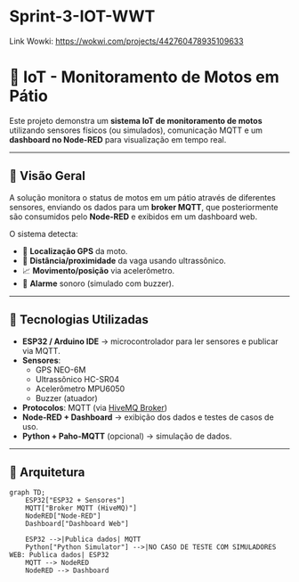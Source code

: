 # Sprint-3-IOT-WWT
Link Wowki: https://wokwi.com/projects/442760478935109633

# 🚀 IoT - Monitoramento de Motos em Pátio

Este projeto demonstra um **sistema IoT de monitoramento de motos** utilizando sensores físicos (ou simulados), comunicação MQTT e um **dashboard no Node-RED** para visualização em tempo real.

---

## 📖 Visão Geral
A solução monitora o status de motos em um pátio através de diferentes sensores, enviando os dados para um **broker MQTT**, que posteriormente são consumidos pelo **Node-RED** e exibidos em um dashboard web.

O sistema detecta:
- 📍 **Localização GPS** da moto.  
- 📏 **Distância/proximidade** da vaga usando ultrassônico.  
- 📈 **Movimento/posição** via acelerômetro.  
- 🚨 **Alarme** sonoro (simulado com buzzer).  

---

## 🔧 Tecnologias Utilizadas
- **ESP32 / Arduino IDE** → microcontrolador para ler sensores e publicar via MQTT.  
- **Sensores**:
  - GPS NEO-6M
  - Ultrassônico HC-SR04
  - Acelerômetro MPU6050
  - Buzzer (atuador)
- **Protocolos**: MQTT (via [HiveMQ Broker](https://www.hivemq.com/public-mqtt-broker/))  
- **Node-RED + Dashboard** → exibição dos dados e testes de casos de uso.  
- **Python + Paho-MQTT** (opcional) → simulação de dados.  

---

## 📡 Arquitetura
```mermaid
graph TD;
    ESP32["ESP32 + Sensores"]
    MQTT["Broker MQTT (HiveMQ)"]
    NodeRED["Node-RED"]
    Dashboard["Dashboard Web"]

    ESP32 -->|Publica dados| MQTT
    Python["Python Simulator"] -->|NO CASO DE TESTE COM SIMULADORES WEB: Publica dados| ESP32
    MQTT --> NodeRED
    NodeRED --> Dashboard
